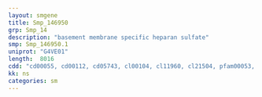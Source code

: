 ```yaml
---
layout: smgene
title: Smp_146950
grp: Smp_14
description: "basement membrane specific heparan sulfate"
smp: Smp_146950.1
uniprot: "G4VE01"
length:  8016
cdd: "cd00055, cd00112, cd05743, cl00104, cl11960, cl21504, pfam00053, pfam00057, pfam03302, pfam07679, pfam07686, pfam13927, smart00180, smart00192, smart00408, smart00410"
kk: ns
categories: sm
---
```

